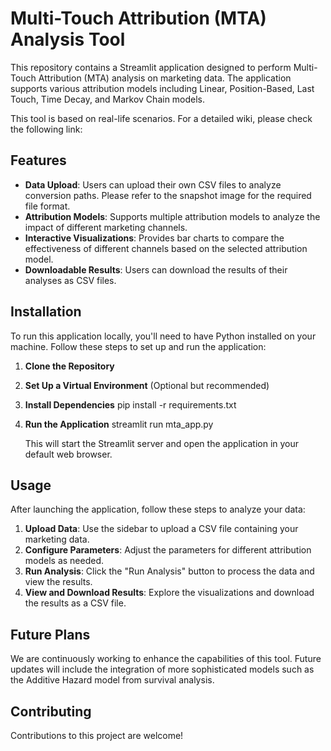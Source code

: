 # Multi-Touch Attribution (MTA) Analysis Tool

This repository contains a Streamlit application designed to perform Multi-Touch Attribution (MTA) analysis on marketing data. The application supports various attribution models including Linear, Position-Based, Last Touch, Time Decay, and Markov Chain models.

This tool is based on real-life scenarios. For a detailed wiki, please check the following link:

## Features

- **Data Upload**: Users can upload their own CSV files to analyze conversion paths. Please refer to the snapshot image for the required file format.
- **Attribution Models**: Supports multiple attribution models to analyze the impact of different marketing channels.
- **Interactive Visualizations**: Provides bar charts to compare the effectiveness of different channels based on the selected attribution model.
- **Downloadable Results**: Users can download the results of their analyses as CSV files.

## Installation

To run this application locally, you'll need to have Python installed on your machine. Follow these steps to set up and run the application:

1. **Clone the Repository**

2. **Set Up a Virtual Environment** (Optional but recommended)

3. **Install Dependencies**
pip install -r requirements.txt

4. **Run the Application**
streamlit run mta_app.py

   This will start the Streamlit server and open the application in your default web browser.

## Usage

After launching the application, follow these steps to analyze your data:

1. **Upload Data**: Use the sidebar to upload a CSV file containing your marketing data.
2. **Configure Parameters**: Adjust the parameters for different attribution models as needed.
3. **Run Analysis**: Click the "Run Analysis" button to process the data and view the results.
4. **View and Download Results**: Explore the visualizations and download the results as a CSV file.

## Future Plans

We are continuously working to enhance the capabilities of this tool. Future updates will include the integration of more sophisticated models such as the Additive Hazard model from survival analysis. 

## Contributing

Contributions to this project are welcome! 